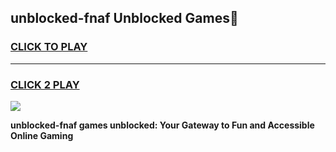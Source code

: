 
## unblocked-fnaf Unblocked Games👋
<h3>
<a href="https://news.freeplayer.one?title=unblocked-fnaf&ref=16F">CLICK TO PLAY</a></h3>
<hr>

<h3>
<a href="https://news.freeplayer.one?title=unblocked-fnaf&ref=16F">CLICK 2 PLAY</a>
  
</h3>

<a href="https://news.freeplayer.one?title=unblocked-fnaf&ref=16F/"><img src="https://clearcache.store/games.png"></a>


**unblocked-fnaf games unblocked: Your Gateway to Fun and Accessible Online Gaming**
